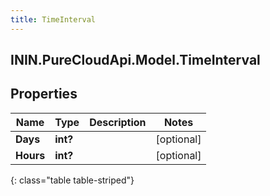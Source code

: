 ```yaml
---
title: TimeInterval
---
```

## ININ.PureCloudApi.Model.TimeInterval

## Properties

|Name | Type | Description | Notes|
|------------ | ------------- | ------------- | -------------|
| **Days** | **int?** |  | [optional] |
| **Hours** | **int?** |  | [optional] |
{: class="table table-striped"}


